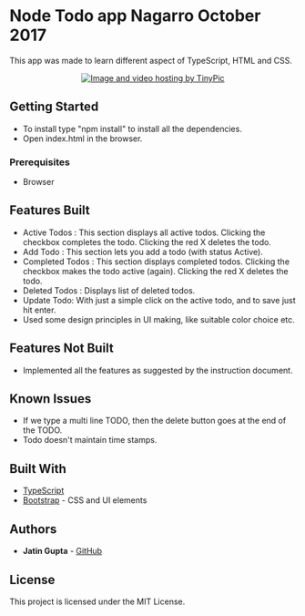 # Node Todo app Nagarro October 2017

This app was made to learn different aspect of TypeScript, HTML and CSS.

<p align="center">
<a href="http://tinypic.com?ref=qq1ely" target="_blank"><img src="http://i65.tinypic.com/qq1ely.png" border="0" alt="Image and video hosting by TinyPic"></a>
</p>

## Getting Started

* To install type "npm install" to install all the dependencies.
* Open index.html in the browser.

### Prerequisites

* Browser

## Features Built

* Active Todos : This section displays all active todos. Clicking the checkbox completes the todo. Clicking the red X deletes the todo.
* Add Todo : This section lets you add a todo (with status Active).
* Completed Todos : This section displays completed todos. Clicking the checkbox makes the todo active (again). Clicking the red X deletes the todo.
* Deleted Todos : Displays list of deleted todos.
* Update Todo: With just a simple click on the active todo, and to save just hit enter.
* Used some design principles in UI making, like suitable color choice etc.

## Features Not Built
* Implemented all the features as suggested by the instruction document.

## Known Issues
* If we type a multi line TODO, then the delete button goes at the end of the TODO.
* Todo doesn't maintain time stamps.

## Built With

* [TypeScript](https://www.typescriptlang.org/)
* [Bootstrap](http://getbootstrap.com/) - CSS and UI elements


## Authors

* **Jatin Gupta**  - [GitHub](https://github.com/jatin7gupta)

## License

This project is licensed under the MIT License.
